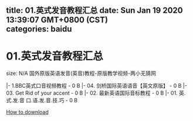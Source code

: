 
title: 01.英式发音教程汇总
date: Sun Jan 19 2020 13:39:07 GMT+0800 (CST)    
categories: baidu
---

# 01.英式发音教程汇总
size: N/A
 国外原版英语发音(英音)教程-原版教学视频-两小无猜网
 
|- 1.BBC英式口音视频教程 - 0 B
|- 04. 剑桥国际英语语音【英文原版】 - 0 B
|- 03. Get Rid of your accent - 0 B
|- 02. 最新英语国际音标教程 - 0 B
|- 01. 英.式.发.音   口.语.发.音.技.巧 - 0 B

[How to download](https://bpcam.bemobtrk.com/go/2ceec3aa-1ca2-46d6-b9ff-aaa5c184517c?jno=2210)